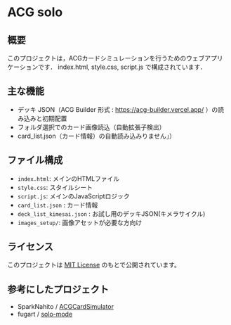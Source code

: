 # ACG solo

## 概要
このプロジェクトは，ACGカードシミュレーションを行うためのウェブアプリケーションです．
index.html, style.css, script.js で構成されています．

## 主な機能
- デッキ JSON（ACG Builder 形式 : https://acg-builder.vercel.app/ ）の読み込みと初期配置
- フォルダ選択でのカード画像読込（自動拡張子検出）
- card_list.json（カード情報）の自動読み込みりません」）

## ファイル構成
- `index.html`: メインのHTMLファイル
- `style.css`: スタイルシート
- `script.js`: メインのJavaScriptロジック
- `card_list.json` : カード情報
- `deck_list_kimesai.json` : お試し用のデッキJSON(キメラサイクル)
- `images_setup/`: 画像アセットが必要な方向け

## ライセンス
このプロジェクトは [MIT License](./LICENSE) のもとで公開されています。

## 参考にしたプロジェクト
- SparkNahito / [ACGCardSimulator](https://github.com/SparkNahito/ACGCardSimulator/tree/main/AcgPlaySimulator)
- fugart / [solo-mode](https://fugarta.github.io/solo-mode/)